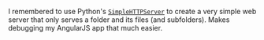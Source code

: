 I remembered to use Python's
[`SimpleHTTPServer`](https://docs.python.org/2/library/simplehttpserver.html)
to create a very simple web server that only serves a folder and its files (and
subfolders).  Makes debugging my AngularJS app that much easier.
